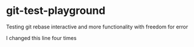 # git-test-playground
Testing git rebase interactive and more functionality with freedom for error

I changed this line four times
